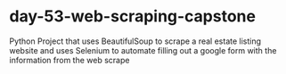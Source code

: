 # day-53-web-scraping-capstone
 Python Project that uses BeautifulSoup to scrape a real estate listing website and uses Selenium to automate filling out a google form with the information from the web scrape
